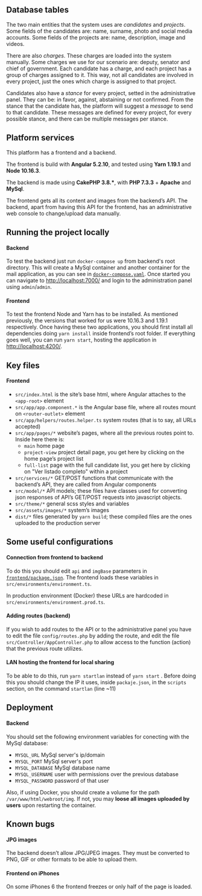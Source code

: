 ## Database tables
The two main entities that the system uses are *candidates* and *projects*. Some fields of the candidates are: name, surname, photo and social media accounts. Some fields of the projects are: name, description, image and videos.

There are also *charges*. These charges are loaded into the system manually. Some charges we use for our scenario are: deputy, senator and chief of government. Each candidate has a charge, and each project has a group of charges assigned to it. This way, not all candidates are involved in every project, just the ones which charge is assigned to that project.

Candidates also have a *stance* for every project, setted in the administrative panel. They can be: in favor, against, abstaining or not confirmed. From the stance that the candidate has, the platform will suggest a *message* to send to that candidate. These messages are defined for every project, for every possible stance, and there can be multiple messages per stance.

## Platform services
This platform has a frontend and a backend.

The frontend is build with **Angular 5.2.10**, and tested using **Yarn 1.19.1** and **Node 10.16.3**.

The backend is made using **CakePHP 3.8.\***, with **PHP 7.3.3** + **Apache** and **MySql**.

The frontend gets all its content and images from the backend’s API. The backend, apart from having this API for the frontend, has an administrative web console to change/upload data manually.

## Running the project locally
#### Backend
To test the backend just run `docker-compose up` from backend's root directory. This will create a MySql container and another container for the mail application, as you can see in [`docker-compose.yaml`](backend/docker-compose.yaml). Once started you can navigate to [http://localhost:7000/](http://localhost:7000/)  and login to the administration panel using `admin`/`admin`.

#### Frontend
To test the frontend Node and Yarn has to be installed. As mentioned previously, the versions that worked for us were 10.16.3 and 1.19.1 respectively. Once having these two applications, you should first install all dependencies doing `yarn install` inside frontend’s root folder. If everything goes well, you can run `yarn start`, hosting the application in [http://localhost:4200/](http://localhost:4200/).

## Key files
#### Frontend
- `src/index.html` is the site’s base html, where Angular attaches to the `<app-root>` element
- `src/app/app.component.*` is the Angular base file, where all routes mount on `<router-outlet>` element
- `src/app/helpers/routes.helper.ts` system routes (that is to say, all URLs accepted)
- `src/app/pages/*` website’s pages, where all the previous routes point to. Inside here there is:
  - `main` home page 
  - `project-view` project detail page, you get here by clicking on the home page’s project list
  - `full-list` page with the full candidate list, you get here by clicking on "Ver listado completo" within a project
- `src/services/*` GET/POST functions that communicate with the backend’s API, they are called from Angular components
- `src/model/*` API models; these files have classes used for converting json responses of API’s GET/POST requests into javascript objects.
- `src/theme/*` general scss styles and variables
- `src/assets/images/*` system’s images
- `dist/*` files generated by `yarn build`; these compiled files are the ones uploaded to the production server

## Some useful configurations
#### Connection from frontend to backend
To do this you should edit  `api` and `imgBase` parameters in [`frontend/package.json`](frontend/package.json). The frontend loads these variables in `src/environments/environment.ts`.

In production environment (Docker) these URLs are hardcoded in `src/environments/environment.prod.ts`. 

#### Adding routes (backend)
If you wish to add routes to the API or to the administrative panel you have to edit the file `config/routes.php` by adding the route, and edit the file `src/Controller/AppController.php` to allow access to the function (action) that the previous route utilizes.

#### LAN hosting the frontend for local sharing
To be able to do this, run  `yarn startlan` instead of `yarn start` . Before doing this you should change the IP it uses, inside `packaje.json`, in the `scripts` section, on the command `startlan` (line ~11)

## Deployment
#### Backend
You should set the following environment variables for conecting with the MySql database:
- `MYSQL_URL` MySql server's ip/domain
- `MYSQL_PORT` MySql server's port
- `MYSQL_DATABASE` MySql database name
- `MYSQL_USERNAME` user with permissions over the previous database
- `MYSQL_PASSWORD` password of that user

Also, if using Docker, you should create a volume for the path `/var/www/html/webroot/img`. If not, you may **loose all images uploaded by users** upon restarting the container.

## Known bugs
#### JPG images
The backend doesn’t allow JPG/JPEG images. They must be converted to PNG, GIF or other formats to be able to upload them.

#### Frontend on iPhones
On some iPhones 6 the frontend freezes or only half of the page is loaded.
